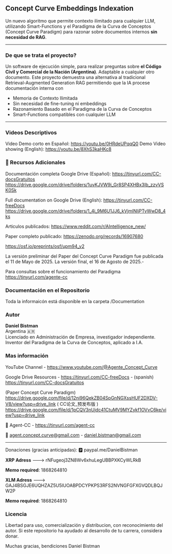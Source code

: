 
## Concept Curve Embeddings Indexation
Un nuevo algoritmo que permite contexto ilimitado para cualquier LLM, utilizando Smart-Functions y el Paradigma de la Curva de Conceptos (Concept Curve Paradigm) para razonar sobre documentos internos **sin necesidad de RAG**.

---
###  De que se trata el proyecto?
Un software de ejecución simple, para realizar preguntas sobre **el Código Civil y Comercial de la Nación (Argentina)**. Adaptable a cualquier otro documento.
Este proyecto demuestra una alternativa al tradicional Retrieval-Augmented Generation RAG permitiendo que la IA procese documentación interna con 


-  Memoria de Contexto Ilimitada
-  Sin necesidad de fine-tuning ni embeddings
-  Razonamiento Basado en el Paradigma de la Curva de Conceptos
-  Smart-Functions compatibles con cualquier LLM

---
### Videos Descriptivos
Video Demo corto en Español: https://youtu.be/0HRdeUPqqQ0 
Demo Video showing (English): https://youtu.be/8XhS3kaHKc8


### 📂 Recursos Adicionales

Documentación completa Google Drive (Español): https://tinyurl.com/CC-docsGratuitos
https://drive.google.com/drive/folders/1uvKJVW9i_Gr8SP4XHBx3Ib_zzvVSK0Sk

Full documentation on Google Drive (English): https://tinyurl.com/CC-freeDocs
https://drive.google.com/drive/folders/1_4i_9M6U1JJ6_kVjmlNljPTvWwD8_4ks

Articulos publicados: https://www.reddit.com/r/AIntelligence_new/

Paper completo publicado: https://zenodo.org/records/16907680

https://osf.io/preprints/osf/upm94_v2

La versión preliminar del Paper del Concept Curve Paradigm fue publicada el 11 de Mayo de 2025. La versión final, el 16 de Agosto de 2025.-

Para consultas sobre el funcionamiento del Paradigma
https://tinyurl.com/agente-cc

###  Documentación en el Repositorio
Toda la informaicón está disponible en la carpeta /Documentation

###  Autor
**Daniel Bistman**  
Argentina 🇦🇷  
Licenciado en Administración de Empresa, investigador independiente. Inventor del Paradigma de la Curva de Conceptos, aplicado a I.A.

### Mas información
YouTube Channel - https://www.youtube.com/@Agente_Concept_Curve

 Google Drive Resources - https://tinyurl.com/CC-freeDocs - (spanish) https://tinyurl.com/CC-docsGratuitos
 
 (Paper Concept Curve Paradigm) https://drive.google.com/file/d/12ni96QekZB04SpGnNGXssHUF2DXDV-V8/view?usp=drive_link
 ( CC论文_预发布版 ) https://drive.google.com/file/d/1pCQV3nUjdc41CtuMV9MYZykf1OVvC6ke/view?usp=drive_link

💬 Agent-CC - https://tinyurl.com/agent-cc

📧 agent.concept.curve@gmail.com - daniel.bistman@gmail.com



---
Donaciones (gracias anticipadas): 🅿️ paypal.me/DanielBistman

**XRP Adress** --->   rNFugeoj3ZN8Wv6xhuLegUBBPXKCyWLRkB

**Memo required**:    1868264810

**XLM Adress** --->   GAJ4BSGJE6UQHZAZ5U5IUOABPDCYPKPS3RFS2NVNGFGFXGVQDLBQJW2P

**Memo required**:    1868264810


### Licencia
Libertad para uso, comercialización y distribucion, con reconocimiento del autor.
Si este repositorio ha ayudado al desarrollo de tu carrera, considera donar.

Muchas gracias, bendiciones
Daniel Bistman
